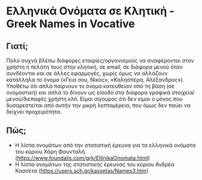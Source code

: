 # Ελληνικά Ονόματα σε Κλητική - Greek Names in Vocative
## Γιατί;
Πολύ συχνά βλέπω διάφορες εταιρίες/οργανισμούς να αναφέρονται στον χρήστη ή πελάτη τους στην κλητική, σε email, σε διάφορα μενού όταν συνδέονται και σε άλλες εφαρμογές, χωρίς όμως να αλλάζουν κατάλληλα το όνομα («Γεια σου, Νίκος», «Καλησπέρα, Αλέξανδρος»). Υποθέτω ότι απλά παίρνουν το όνομα κατευθείαν από τη βάση (σε ονομαστική) και απλά το δίνουν ως είσοδο στα διάφορα γραφικά στοιχεία/μενού/διεπαφές χρήστη κλπ. Είμαι σίγουρος ότι δεν είμαι ο μόνος που δυσαρεστείται από αυτήν την μικρή λεπτομέρεια, που όμως δεν παύει να δείχνει προχειρότητα.

## Πώς;
- Η λίστα ονομάτων από την στατιστική έρευνα για τα ελληνικά ονόματα του κύριου Χάρη Φουνταλή (https://www.foundalis.com/grk/EllinikaOnomata.html)
- Η λίστα ονομάτων της στατιστικής έρευνας του κύριου Ανδρέα Κασσέτα (https://users.sch.gr/kassetas/Names3.htm)
